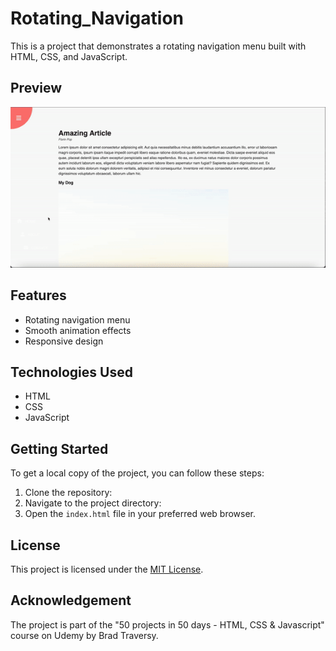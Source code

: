 # Rotating_Navigation
This is a project that demonstrates a rotating navigation menu built with HTML, CSS, and JavaScript.

## Preview

![Alt Text](img/rotating_navigation.gif)

## Features

- Rotating navigation menu
- Smooth animation effects
- Responsive design

## Technologies Used

- HTML
- CSS
- JavaScript

## Getting Started

To get a local copy of the project, you can follow these steps:

1. Clone the repository:
2. Navigate to the project directory:
3. Open the `index.html` file in your preferred web browser.

## License

This project is licensed under the [MIT License](LICENSE).

## Acknowledgement

The project is part of the "50 projects in 50 days - HTML, CSS & Javascript" course on Udemy by Brad Traversy.
